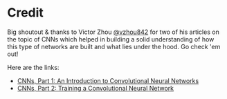 # Credit
Big shoutout & thanks to Victor Zhou [@vzhou842](https://github.com/vzhou842) for two of his articles on the topic of CNNs which helped in building a solid understanding of how this type of networks are built and what lies under the hood. Go check 'em out!

Here are the links:
- [CNNs, Part 1: An Introduction to Convolutional Neural Networks](https://victorzhou.com/blog/intro-to-cnns-part-1/)
- [CNNs, Part 2: Training a Convolutional Neural Network](https://victorzhou.com/blog/intro-to-cnns-part-2/)